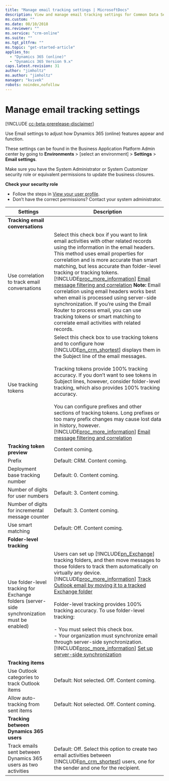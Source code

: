 ```yaml
---
title: "Manage email tracking settings | MicrosoftDocs"
description: View and manage email tracking settings for Common Data Service for Apps.
ms.custom: ""
ms.date: 08/10/2018
ms.reviewer: ""
ms.service: "crm-online"
ms.suite: ""
ms.tgt_pltfrm: ""
ms.topic: "get-started-article"
applies_to: 
  - "Dynamics 365 (online)"
  - "Dynamics 365 Version 9.x"
caps.latest.revision: 31
author: "jimholtz"
ms.author: "jimholtz"
manager: "kvivek"
robots: noindex,nofollow
---
```

# Manage email tracking settings
[!INCLUDE [cc-beta-prerelease-disclaimer](../includes/cc-beta-prerelease-disclaimer.md)]

Use Email settings to adjust how Dynamics 365 (online) features appear and function.

These settings can be found in the Business Application Platform Admin center by going to **Environments** > [select an environment] > **Settings** > **Email settings**.

Make sure you have the System Administrator or System Customizer security role or equivalent permissions to update the business closures.

**Check your security role**

- Follow the steps in [View your user profile](https://docs.microsoft.com/dynamics365/customer-engagement/basics/view-your-user-profile).
- Don’t have the correct permissions? Contact your system administrator.

|Settings|Description|  
|--------------|-----------------|  
|**Tracking email conversations**| |
|Use correlation to track email conversations|Select this check box if you want to link email activities with other related records using the information in the email headers. This method uses email properties for correlation and is more accurate than smart matching, but less accurate than folder-level tracking or tracking tokens. [!INCLUDE[proc_more_information](../includes/proc-more-information.md)] [Email message filtering and correlation](https://docs.microsoft.com/dynamics365/customer-engagement/admin/email-message-filtering-correlation) **Note:**  Email correlation using email headers works best when email is processed using server-side synchronization. If you’re using the Email Router to process email, you can use tracking tokens or smart matching to correlate email activities with related records.|
|Use tracking tokens|Select this check box to use tracking tokens and to configure how [!INCLUDE[pn_crm_shortest](../includes/pn-crm-shortest.md)] displays them in the Subject line of the email messages.<br /><br /> Tracking tokens provide 100% tracking accuracy. If you don’t want to see tokens in Subject lines, however, consider folder-level tracking, which also provides 100% tracking accuracy.<br /><br /> You can configure prefixes and other sections of tracking tokens. Long prefixes or too many prefix changes may cause lost data in history, however. [!INCLUDE[proc_more_information](../includes/proc-more-information.md)] [Email message filtering and correlation](https://docs.microsoft.com/dynamics365/customer-engagement/admin/email-message-filtering-correlation)|  
|**Tracking token preview**| Content coming.|
|Prefix| Default: CRM. Content coming.|
|Deployment base tracking number| Default: 0. Content coming.|
|Number of digits for user numbers|Default: 3. Content coming.|
|Number of digits for incremental message counter|Default: 3. Content coming.|
|Use smart matching|Default: Off. Content coming.|
|**Folder-level tracking**||  
|Use folder-level tracking for Exchange folders (server-side synchronization must be enabled)|Users can set up [!INCLUDE[pn_Exchange](../includes/pn-exchange.md)] tracking folders, and then move messages to those folders to track them automatically on virtually any device. [!INCLUDE[proc_more_information](../includes/proc-more-information.md)] [Track Outlook email by moving it to a tracked Exchange folder](https://docs.microsoft.com/dynamics365/customer-engagement/admin/track-outlook-email-by-moving-it-tracked-exchange-folder)<br /><br /> Folder-level tracking provides 100% tracking accuracy. To use folder-level tracking:<br /><br /> -   You must select this check box.<br />-   Your organization must synchronize email through server-side synchronization. [!INCLUDE[proc_more_information](../includes/proc-more-information.md)] [Set up server-side synchronization](https://docs.microsoft.com/dynamics365/customer-engagement/admin/set-up-server-side-synchronization-of-email-appointments-contacts-and-tasks)|  
|**Tracking items**| |
|Use Outlook categories to track Outlook items|Default: Not selected. Off. Content coming.|
|Allow auto-tracking from sent items|Default: Not selected. Off. Content coming.|
|**Tracking between Dynamics 365 users**| |
|Track emails sent between Dynamics 365 users as two activities|Default: Off. Select this option to create two email activities between [!INCLUDE[pn_crm_shortest](../includes/pn-crm-shortest.md)] users, one for the sender and one for the recipient.| 

